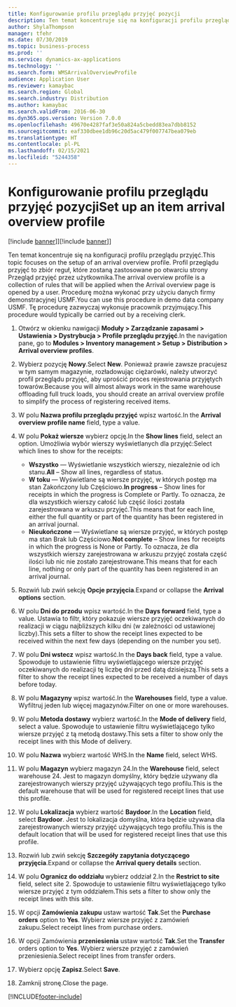 ```yaml
---
title: Konfigurowanie profilu przeglądu przyjęć pozycji
description: Ten temat koncentruje się na konfiguracji profilu przeglądu przyjęć.
author: ShylaThompson
manager: tfehr
ms.date: 07/30/2019
ms.topic: business-process
ms.prod: ''
ms.service: dynamics-ax-applications
ms.technology: ''
ms.search.form: WMSArrivalOverviewProfile
audience: Application User
ms.reviewer: kamaybac
ms.search.region: Global
ms.search.industry: Distribution
ms.author: kamaybac
ms.search.validFrom: 2016-06-30
ms.dyn365.ops.version: Version 7.0.0
ms.openlocfilehash: 49670e4287faf3e50a824a5cbedd83ea7dbb8152
ms.sourcegitcommit: eaf330dbee1db96c20d5ac479f007747bea079eb
ms.translationtype: HT
ms.contentlocale: pl-PL
ms.lasthandoff: 02/15/2021
ms.locfileid: "5244358"
---
```

# <a name="set-up-an-item-arrival-overview-profile"></a><span data-ttu-id="00b49-103">Konfigurowanie profilu przeglądu przyjęć pozycji</span><span class="sxs-lookup"><span data-stu-id="00b49-103">Set up an item arrival overview profile</span></span>

<span data-ttu-id="00b49-104">[!include [banner](../../includes/banner.md)]]</span><span class="sxs-lookup"><span data-stu-id="00b49-104">[!include [banner](../../includes/banner.md)]]</span></span>

<span data-ttu-id="00b49-105">Ten temat koncentruje się na konfiguracji profilu przeglądu przyjęć.</span><span class="sxs-lookup"><span data-stu-id="00b49-105">This topic focuses on the setup of an arrival overview profile.</span></span> <span data-ttu-id="00b49-106">Profil przeglądu przyjęć to zbiór reguł, które zostaną zastosowane po otwarciu strony Przegląd przyjęć przez użytkownika.</span><span class="sxs-lookup"><span data-stu-id="00b49-106">The arrival overview profile is a collection of rules that will be applied when the Arrival overview page is opened by a user.</span></span> <span data-ttu-id="00b49-107">Procedurę można wykonać przy użyciu danych firmy demonstracyjnej USMF.</span><span class="sxs-lookup"><span data-stu-id="00b49-107">You can use this procedure in demo data company USMF.</span></span> <span data-ttu-id="00b49-108">Tę procedurę zazwyczaj wykonuje pracownik przyjmujący.</span><span class="sxs-lookup"><span data-stu-id="00b49-108">This procedure would typically be carried out by a receiving clerk.</span></span>

1. <span data-ttu-id="00b49-109">Otwórz w okienku nawigacji **Moduły > Zarządzanie zapasami > Ustawienia > Dystrybucja > Profile przeglądu przyjęć**.</span><span class="sxs-lookup"><span data-stu-id="00b49-109">In the navigation pane, go to **Modules > Inventory management > Setup > Distribution > Arrival overview profiles**.</span></span>
2. <span data-ttu-id="00b49-110">Wybierz pozycję **Nowy**.</span><span class="sxs-lookup"><span data-stu-id="00b49-110">Select **New**.</span></span> <span data-ttu-id="00b49-111">Ponieważ prawie zawsze pracujesz w tym samym magazynie, rozładowując ciężarówki, należy utworzyć profil przeglądu przyjęć, aby uprościć proces rejestrowania przyjętych towarów.</span><span class="sxs-lookup"><span data-stu-id="00b49-111">Because you will almost always work in the same warehouse offloading full truck loads, you should create an arrival overview profile to simplify the process of registering received items.</span></span>  
3. <span data-ttu-id="00b49-112">W polu **Nazwa profilu przeglądu przyjęć** wpisz wartość.</span><span class="sxs-lookup"><span data-stu-id="00b49-112">In the **Arrival overview profile name** field, type a value.</span></span>
4. <span data-ttu-id="00b49-113">W polu **Pokaż wiersze** wybierz opcję.</span><span class="sxs-lookup"><span data-stu-id="00b49-113">In the **Show lines** field, select an option.</span></span> <span data-ttu-id="00b49-114">Umożliwia wybór wierszy wyświetlanych dla przyjęć:</span><span class="sxs-lookup"><span data-stu-id="00b49-114">Select which lines to show for the receipts:</span></span>  

    - <span data-ttu-id="00b49-115">**Wszystko** — Wyświetlanie wszystkich wierszy, niezależnie od ich stanu.</span><span class="sxs-lookup"><span data-stu-id="00b49-115">**All** – Show all lines, regardless of status.</span></span>   
    - <span data-ttu-id="00b49-116">**W toku** — Wyświetlane są wiersze przyjęć, w których postęp ma stan Zakończony lub Częściowo.</span><span class="sxs-lookup"><span data-stu-id="00b49-116">**In progress** – Show lines for receipts in which the progress is Complete or Partly.</span></span> <span data-ttu-id="00b49-117">To oznacza, że dla wszystkich wierszy całość lub część ilości została zarejestrowana w arkuszu przyjęć.</span><span class="sxs-lookup"><span data-stu-id="00b49-117">This means that for each line, either the full quantity or part of the quantity has been registered in an arrival journal.</span></span>   
    - <span data-ttu-id="00b49-118">**Nieukończone** — Wyświetlane są wiersze przyjęć, w których postęp ma stan Brak lub Częściowo.</span><span class="sxs-lookup"><span data-stu-id="00b49-118">**Not complete** – Show lines for receipts in which the progress is None or Partly.</span></span> <span data-ttu-id="00b49-119">To oznacza, że dla wszystkich wierszy zarejestrowana w arkuszu przyjęć została część ilości lub nic nie zostało zarejestrowane.</span><span class="sxs-lookup"><span data-stu-id="00b49-119">This means that for each line, nothing or only part of the quantity has been registered in an arrival journal.</span></span>  

5. <span data-ttu-id="00b49-120">Rozwiń lub zwiń sekcję **Opcje przyjęcia**.</span><span class="sxs-lookup"><span data-stu-id="00b49-120">Expand or collapse the **Arrival options** section.</span></span>
6. <span data-ttu-id="00b49-121">W polu **Dni do przodu** wpisz wartość.</span><span class="sxs-lookup"><span data-stu-id="00b49-121">In the **Days forward** field, type a value.</span></span> <span data-ttu-id="00b49-122">Ustawia to filtr, który pokazuje wiersze przyjęć oczekiwanych do realizacji w ciągu najbliższych kilku dni (w zależności od ustawionej liczby).</span><span class="sxs-lookup"><span data-stu-id="00b49-122">This sets a filter to show the receipt lines expected to be received within the next few days (depending on the number you set).</span></span>  
7. <span data-ttu-id="00b49-123">W polu **Dni wstecz** wpisz wartość.</span><span class="sxs-lookup"><span data-stu-id="00b49-123">In the **Days back** field, type a value.</span></span> <span data-ttu-id="00b49-124">Spowoduje to ustawienie filtru wyświetlającego wiersze przyjęć oczekiwanych do realizacji tę liczbę dni przed datą dzisiejszą.</span><span class="sxs-lookup"><span data-stu-id="00b49-124">This sets a filter to show the receipt lines expected to be received a number of days before today.</span></span>  
8. <span data-ttu-id="00b49-125">W polu **Magazyny** wpisz wartość.</span><span class="sxs-lookup"><span data-stu-id="00b49-125">In the **Warehouses** field, type a value.</span></span> <span data-ttu-id="00b49-126">Wyfiltruj jeden lub więcej magazynów.</span><span class="sxs-lookup"><span data-stu-id="00b49-126">Filter on one or more warehouses.</span></span>  
9. <span data-ttu-id="00b49-127">W polu **Metoda dostawy** wybierz wartość.</span><span class="sxs-lookup"><span data-stu-id="00b49-127">In the **Mode of delivery** field, select a value.</span></span> <span data-ttu-id="00b49-128">Spowoduje to ustawienie filtru wyświetlającego tylko wiersze przyjęć z tą metodą dostawy.</span><span class="sxs-lookup"><span data-stu-id="00b49-128">This sets a filter to show only the receipt lines with this Mode of delivery.</span></span>  
10. <span data-ttu-id="00b49-129">W polu **Nazwa** wybierz wartość WHS.</span><span class="sxs-lookup"><span data-stu-id="00b49-129">In the **Name** field, select WHS.</span></span>
11. <span data-ttu-id="00b49-130">W polu **Magazyn** wybierz magazyn 24.</span><span class="sxs-lookup"><span data-stu-id="00b49-130">In the **Warehouse** field, select warehouse 24.</span></span> <span data-ttu-id="00b49-131">Jest to magazyn domyślny, który będzie używany dla zarejestrowanych wierszy przyjęć używających tego profilu.</span><span class="sxs-lookup"><span data-stu-id="00b49-131">This is the default warehouse that will be used for registered receipt lines that use this profile.</span></span>  
12. <span data-ttu-id="00b49-132">W polu **Lokalizacja** wybierz wartość **Baydoor**.</span><span class="sxs-lookup"><span data-stu-id="00b49-132">In the **Location** field, select **Baydoor**.</span></span> <span data-ttu-id="00b49-133">Jest to lokalizacja domyślna, która będzie używana dla zarejestrowanych wierszy przyjęć używających tego profilu.</span><span class="sxs-lookup"><span data-stu-id="00b49-133">This is the default location that will be used for registered receipt lines that use this profile.</span></span>  
13. <span data-ttu-id="00b49-134">Rozwiń lub zwiń sekcję **Szczegóły zapytania dotyczącego przyjęcia**.</span><span class="sxs-lookup"><span data-stu-id="00b49-134">Expand or collapse the **Arrival query details** section.</span></span>
14. <span data-ttu-id="00b49-135">W polu **Ogranicz do oddziału** wybierz oddział 2.</span><span class="sxs-lookup"><span data-stu-id="00b49-135">In the **Restrict to site** field, select site 2.</span></span> <span data-ttu-id="00b49-136">Spowoduje to ustawienie filtru wyświetlającego tylko wiersze przyjęć z tym oddziałem.</span><span class="sxs-lookup"><span data-stu-id="00b49-136">This sets a filter to show only the receipt lines with this site.</span></span>  
15. <span data-ttu-id="00b49-137">W opcji **Zamówienia zakupu** ustaw wartość **Tak**.</span><span class="sxs-lookup"><span data-stu-id="00b49-137">Set the **Purchase orders** option to **Yes**.</span></span> <span data-ttu-id="00b49-138">Wybierz wiersze przyjęć z zamówień zakupu.</span><span class="sxs-lookup"><span data-stu-id="00b49-138">Select receipt lines from purchase orders.</span></span>  
16. <span data-ttu-id="00b49-139">W opcji Zamówienia **przeniesienia** ustaw wartość **Tak**.</span><span class="sxs-lookup"><span data-stu-id="00b49-139">Set the **Transfer** orders option to **Yes**.</span></span> <span data-ttu-id="00b49-140">Wybierz wiersze przyjęć z zamówień przeniesienia.</span><span class="sxs-lookup"><span data-stu-id="00b49-140">Select receipt lines from transfer orders.</span></span>  
17. <span data-ttu-id="00b49-141">Wybierz opcję **Zapisz**.</span><span class="sxs-lookup"><span data-stu-id="00b49-141">Select **Save**.</span></span>
18. <span data-ttu-id="00b49-142">Zamknij stronę.</span><span class="sxs-lookup"><span data-stu-id="00b49-142">Close the page.</span></span>



[!INCLUDE[footer-include](../../../includes/footer-banner.md)]
